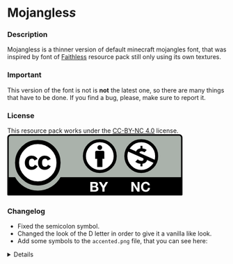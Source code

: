 # Mojangles*s*
### Description
Mojangles*s* is a thinner version of default minecraft mojangles font, that was inspired by font of [Faithless](https://modrinth.com/resourcepack/faithless) resource pack still only using its own textures.

### Important
This version of the font is not is **not** the latest one, so there are many things that have to be done. If you find a bug, please, make sure to report it.

### License
This resource pack works under the [CC-BY-NC 4.0](https://creativecommons.org/licenses/by-nc/3.0/) license.
![](cc-by-nc.png)

### Changelog
* Fixed the semicolon symbol.
* Changed the look of the D letter in order to give it a vanilla like look.
* Add some symbols to the `accented.png` file, that you can see here:
<details>![](gallery/accented.png)<details>


